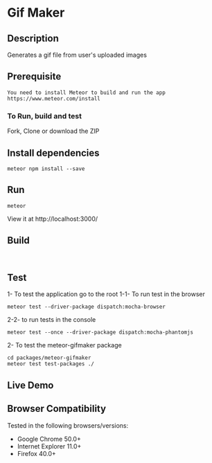 # Gif Maker

## Description
Generates a gif file from user's uploaded images

## Prerequisite
    You need to install Meteor to build and run the app
    https://www.meteor.com/install


### To Run, build and test
Fork, Clone or download the ZIP

## Install dependencies
```range
meteor npm install --save
```
 ## Run
 ```range
 meteor
```
View it at http://localhost:3000/

## Build
```range
 
 ```
 ## Test
 
 1- To test the application go to the root
 1-1- To run test in the browser
 ```range
 meteor test --driver-package dispatch:mocha-browser
 ```
 2-2- to run tests in the console
 ```range
 meteor test --once --driver-package dispatch:mocha-phantomjs
 ```
 2- To test the meteor-gifmaker package
 ```range
 cd packages/meteor-gifmaker
 meteor test test-packages ./
```
## Live Demo


## Browser Compatibility
Tested in the following browsers/versions:
* Google Chrome 50.0+
* Internet Explorer 11.0+
* Firefox 40.0+
